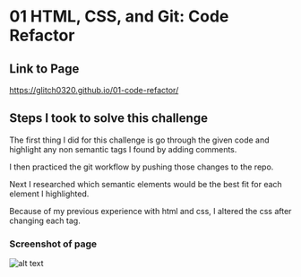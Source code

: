# 01 HTML, CSS, and Git: Code Refactor

## Link to Page

https://glitch0320.github.io/01-code-refactor/

## Steps I took to solve this challenge

The first thing I did for this challenge is go through the given
code and highlight any non semantic tags I found by adding comments.

I then practiced the git workflow by pushing those changes to the repo.

Next I researched which semantic elements would be the best fit for
each element I highlighted.

Because of my previous experience with html and css, I altered the css
after changing each tag.

### Screenshot of page

![alt text](https://github.com/glitch0320/01-code-refactor/main/assets/images/01-screenshot?raw=true)